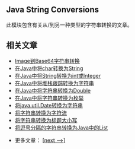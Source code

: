 ## Java String Conversions

此模块包含有关从/到另一种类型的字符串转换的文章。

## 相关文章

+ [Image到Base64字符串转换](docs/Image到Base64字符串转换.md)
+ [在Java中将char转换为String](docs/在Java中将char转换为String.md)
+ [在Java中将String转换为int或Integer](docs/在Java中将String转换为int或Integer.md)
+ [在Java中将堆栈跟踪转换为字符串](docs/在Java中将堆栈跟踪转换为字符串.md)
+ [在Java中将字符串转换为Double](docs/在Java中将字符串转换为Double.md)
+ [在Java中将字符串转换为枚举](docs/在Java中将字符串转换为枚举.md)
+ [将java.util.Date转换为字符串](docs/将java.util.Date转换为字符串.md)
+ [将字符串转换为字符流](docs/将字符串转换为字符流.md)
+ [将字符串转换为标题大小写](docs/将字符串转换为标题大小写.md)
+ [将逗号分隔的字符串转换为Java中的List](docs/将逗号分隔的字符串转换为Java中的List.md)

- 更多文章： [[next -->]](../java-string-conversions-2/README.md)